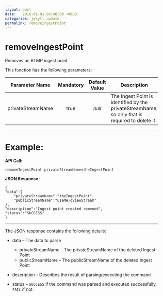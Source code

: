 ```yaml
---
layout: post
date:   2016-01-01 00:00:00 +0000
categories: jekyll update
permalink: removeIngestPoint
---
```


# removeIngestPoint

Removes an RTMP ingest point.

This function has the following parameters:

| **Parameter Name** | **Mandatory** | **Default Value** | **Description**                          |
| :----------------: | :-----------: | :---------------: | ---------------------------------------- |
| privateStreamName  |     true      |      *null*       | The Ingest Point is identified by the privateStreamName, so only that is required to delete it |

------

# **Example:**

**API Call:**

``` 
removeIngestPoint privateStreamName=theIngestPoint
```

**JSON Response:**

``` 
{
"data":{
    "privateStreamName":"theIngestPoint",
    "publicStreamName":"useMeToViewStream"
},
"description":"Ingest point created remvoed",
"status":"SUCCESS"
}
```

------

The JSON response contains the following details:

- data – The data to parse
  - privateStreamName – The privateStreamName of the deleted Ingest Point
  - publicStreamName – The publicStreamName of the deleted Ingest Point
- description – Describes the result of parsing/executing the command


- status – `SUCCESS` if the command was parsed and executed successfully, `FAIL` if not.
